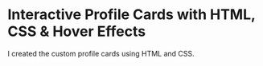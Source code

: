 # Interactive Profile Cards with HTML, CSS & Hover Effects
 I created the custom profile cards using HTML and CSS.
